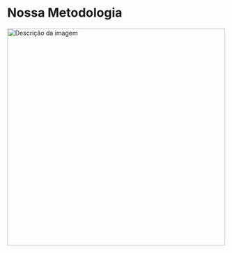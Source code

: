 # Nossa Metodologia 

<img src="https://media.tenor.com/z_T-n9NgvxUAAAAj/spamton-deltarune.gif" alt="Descrição da imagem" width="500" />
